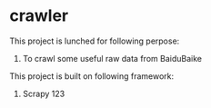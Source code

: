 # crawler

This project is lunched for following perpose:
1. To crawl some useful raw data from BaiduBaike

This project is built on following framework:
1. Scrapy
123
